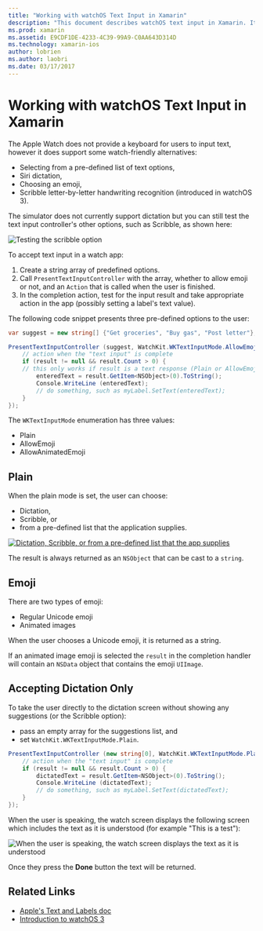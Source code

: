 ```yaml
---
title: "Working with watchOS Text Input in Xamarin"
description: "This document describes watchOS text input in Xamarin. It discusses the PresentTextInputController method, scribbling, plain text, emojis, and dictation."
ms.prod: xamarin
ms.assetid: E9CDF1DE-4233-4C39-99A9-C0AA643D314D
ms.technology: xamarin-ios
author: lobrien
ms.author: laobri
ms.date: 03/17/2017
---
```


# Working with watchOS Text Input in Xamarin

The Apple Watch does not provide a keyboard for
  users to input text, however it does support
  some watch-friendly alternatives:

- Selecting from a pre-defined list of text options,
- Siri dictation,
- Choosing an emoji,
- Scribble letter-by-letter handwriting recognition (introduced in watchOS 3).

The simulator does not currently support dictation but you can still
  test the text input controller's other options, such as Scribble, as shown here:

![](text-input-images/textinput-sml.png "Testing the scribble option")

To accept text input in a watch app:

1. Create a string array of predefined options.
2. Call `PresentTextInputController` with the array,
  whether to allow emoji or not, and an `Action` that
  is called when the user is finished.
3. In the completion action, test for the input result
  and take appropriate action in the app (possibly
  setting a label's text value).

The following code snippet presents three pre-defined
  options to the user:

```csharp
var suggest = new string[] {"Get groceries", "Buy gas", "Post letter"};

PresentTextInputController (suggest, WatchKit.WKTextInputMode.AllowEmoji, (result) => {
	// action when the "text input" is complete
	if (result != null && result.Count > 0) {
    // this only works if result is a text response (Plain or AllowEmoji)
		enteredText = result.GetItem<NSObject>(0).ToString();
		Console.WriteLine (enteredText);
		// do something, such as myLabel.SetText(enteredText);
	}
});
```

The `WKTextInputMode` enumeration has three values:

- Plain
- AllowEmoji
- AllowAnimatedEmoji

## Plain

When the plain mode is set, the user can choose:

- Dictation,
- Scribble, or
- from a pre-defined list that the application supplies.

[![](text-input-images/plain-scribble-sml.png "Dictation, Scribble, or from a pre-defined list that the app supplies")](text-input-images/plain-scribble.png#lightbox)

The result is always returned as an `NSObject` that can be cast to a `string`.

## Emoji

There are two types of emoji:

- Regular Unicode emoji
- Animated images

When the user chooses a Unicode emoji, it is returned as a string.

If an animated image emoji is selected
  the `result` in the completion handler will contain
  an `NSData` object that contains the emoji `UIImage`.

## Accepting Dictation Only

To take the user directly to the dictation screen without
  showing any suggestions (or the Scribble option):

- pass an empty array for the suggestions list, and
- set `WatchKit.WKTextInputMode.Plain`.

```csharp
PresentTextInputController (new string[0], WatchKit.WKTextInputMode.Plain, (result) => {
	// action when the "text input" is complete
	if (result != null && result.Count > 0) {
		dictatedText = result.GetItem<NSObject>(0).ToString();
		Console.WriteLine (dictatedText);
		// do something, such as myLabel.SetText(dictatedText);
	}
});
```

When the user is speaking, the watch screen displays
  the following screen which includes the text as it
  is understood (for example "This is a test"):

![](text-input-images/dictation.png "When the user is speaking, the watch screen displays the text as it is understood")

Once they press the **Done** button the text will
  be returned.



## Related Links

- [Apple's Text and Labels doc](https://developer.apple.com/library/ios/documentation/General/Conceptual/WatchKitProgrammingGuide/TextandLabels.html)
- [Introduction to watchOS 3](~/ios/watchos/platform/introduction-to-watchos3/index.md)
